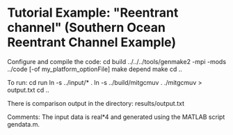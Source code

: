 Tutorial Example: "Reentrant channel"
(Southern Ocean Reentrant Channel Example)
==========================================

Configure and compile the code:
  cd build
  ../../../tools/genmake2 -mpi -mods ../code [-of my_platform_optionFile]
  make depend
  make
  cd ..

To run:
  cd run
  ln -s ../input/* .
  ln -s ../build/mitgcmuv .
  ./mitgcmuv > output.txt
  cd ..

There is comparison output in the directory:
  results/output.txt

Comments:
  The input data is real*4 and generated using the MATLAB script gendata.m.
